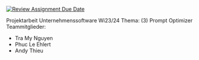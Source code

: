 [![Review Assignment Due Date](https://classroom.github.com/assets/deadline-readme-button-24ddc0f5d75046c5622901739e7c5dd533143b0c8e959d652212380cedb1ea36.svg)](https://classroom.github.com/a/cVeImKGm)

Projektarbeit Unternehmenssoftware Wi23/24
Thema: (3) Prompt Optimizer
Teammitglieder:
- Tra My Nguyen
- Phuc Le Ehlert
- Andy Thieu